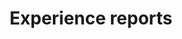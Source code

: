 ---
title: "Experience reports"
time: 13:30 - 14:00
type: session
session_type: presentations
weight: 5
---